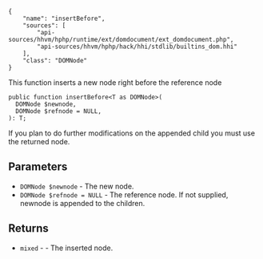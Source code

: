 ``` yamlmeta
{
    "name": "insertBefore",
    "sources": [
        "api-sources/hhvm/hphp/runtime/ext/domdocument/ext_domdocument.php",
        "api-sources/hhvm/hphp/hack/hhi/stdlib/builtins_dom.hhi"
    ],
    "class": "DOMNode"
}
```




This function inserts a new node right before the reference node




``` Hack
public function insertBefore<T as DOMNode>(
  DOMNode $newnode,
  DOMNode $refnode = NULL,
): T;
```




If you
plan to do further modifications on the appended child you must use the
returned node.




## Parameters




+ ` DOMNode $newnode ` - The new node.
+ ` DOMNode $refnode = NULL ` - The reference node. If not supplied, newnode is
  appended to the children.




## Returns




* ` mixed ` - - The inserted node.
<!-- HHAPIDOC -->
